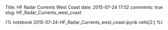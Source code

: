 Title: HF Radar Currents West Coast
date:  2015-07-24 17:52
comments: true
slug: HF_Radar_Currents_west_coast

{% notebook 2015-07-24-HF_Radar_Currents_west_coast.ipynb cells[2:] %}
